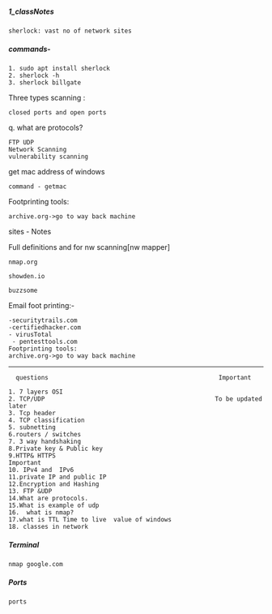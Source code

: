 ##### 1_classNotes
```
sherlock: vast no of network sites
```
##### commands-

```
1. sudo apt install sherlock
2. sherlock -h
3. sherlock billgate
```


Three types scanning : 

```
closed ports and open ports
```

q. what are protocols?  
```
FTP UDP 
Network Scanning      
vulnerability scanning  
```



get mac address of windows 
```
command - getmac  
```

Footprinting tools:
```
archive.org->go to way back machine
```

                           

   sites                                   - Notes                                               

        
Full definitions and for nw scanning[nw mapper]   
``` 
nmap.org 
```                                 

```
showden.io 
```
``` 
buzzsome
```
Email foot printing:-                      
```
-securitytrails.com                                                                                  
-certifiedhacker.com                                                                    
- virusTotal                                                                                    
 - pentesttools.com                                                                    
Footprinting tools:                                  
archive.org->go to way back machine        
```
---

```
  questions                                               Important                

1. 7 layers OSI                                          
2. TCP/UDP                                               To be updated  later                           
3. Tcp header                                                                                             
4. TCP classification                                                                                       
5. subnetting                                                                                              
6.routers / switches                                                                                      
7. 3 way handshaking                                                                                       
8.Private key & Public key                                                                                
9.HTTP& HTTPS                                                  Important                                  
10. IPv4 and  IPv6                                                                                        
11.private IP and public IP                                                                               
12.Encryption and Hashing                                                                 
13. FTP &UDP                                                                                             
14.What are protocols.                                                                                   
15.What is example of udp                                                                                  
16.  what is nmap?                                                                                        
17.what is TTL Time to live  value of windows                                                                 
18. classes in network                                                                                        
```

##### Terminal     
```
nmap google.com
```
##### Ports
``` 
ports
```






